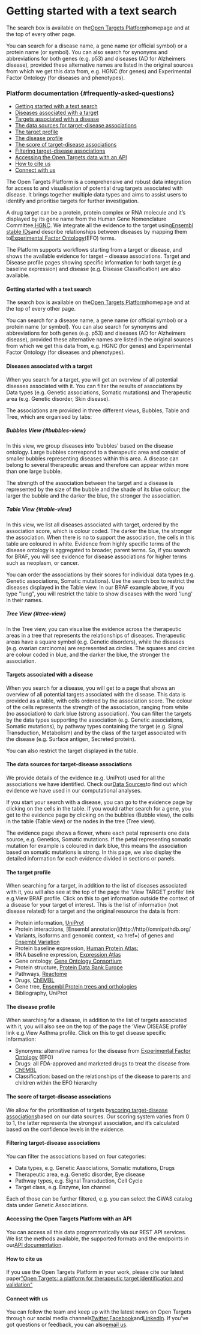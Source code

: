 # Getting started with a text search

The search box is available on the[Open Targets Platform](https://www.targetvalidation.org/)homepage and at the top of every other page.

You can search for a disease name, a gene name \(or official symbol\) or a protein name \(or symbol\). You can also search for synonyms and abbreviations for both genes \(e.g. p53\) and diseases \(AD for Alzheimers disease\), provided these alternative names are listed in the original sources from which we get this data from, e.g. HGNC \(for genes\) and Experimental Factor Ontology \(for diseases and phenotypes\).





### Platform documentation {#frequently-asked-questions}

* [Getting started with a text search](http://www.targetvalidation.org/#getting_started)
* [Diseases associated with a target](http://www.targetvalidation.org/#target_assoc)
* [Targets associated with a disease](http://www.targetvalidation.org/#disease_assoc)
* [The data sources for target-disease associations](http://www.targetvalidation.org/#evidence)
* [The target profile](http://www.targetvalidation.org/#target_profile)
* [The disease profile](http://www.targetvalidation.org/#disease_profile)
* [The score of target-disease associations](http://www.targetvalidation.org/#scoring)
* [Filtering target-disease associations](http://www.targetvalidation.org/#filters)
* [Accessing the Open Targets data with an API](http://www.targetvalidation.org/#api)
* [How to cite us](http://www.targetvalidation.org/#citation)
* [Connect with us](http://www.targetvalidation.org/#connect)

The Open Targets Platform is a comprehensive and robust data integration for access to and visualisation of potential drug targets associated with disease. It brings together multiple data types and aims to assist users to identify and prioritise targets for further investigation.

A drug target can be a protein, protein complex or RNA molecule and it’s displayed by its gene name from the Human Gene Nomenclature Committee,[HGNC](http://www.genenames.org/). We integrate all the evidence to the target using[Ensembl stable IDs](http://www.ensembl.org/info/genome/stable_ids/index.html)and describe relationships between diseases by mapping them to[Experimental Factor Ontology](http://www.ebi.ac.uk/efo/)\(EFO\) terms.

The Platform supports workflows starting from a target or disease, and shows the available evidence for target – disease associations. Target and Disease profile pages showing specific information for both target \(e.g baseline expression\) and disease \(e.g. Disease Classification\) are also available.

#### Getting started with a text search

The search box is available on the[Open Targets Platform](https://www.targetvalidation.org/)homepage and at the top of every other page.

You can search for a disease name, a gene name \(or official symbol\) or a protein name \(or symbol\). You can also search for synonyms and abbreviations for both genes \(e.g. p53\) and diseases \(AD for Alzheimers disease\), provided these alternative names are listed in the original sources from which we get this data from, e.g. HGNC \(for genes\) and Experimental Factor Ontology \(for diseases and phenotypes\).

#### Diseases associated with a target

When you search for a target, you will get an overview of all potential diseases associated with it. You can filter the results of associations by Data types \(e.g. Genetic associations, Somatic mutations\) and Therapeutic area \(e.g. Genetic disorder, Skin disease\).

The associations are provided in three different views, Bubbles, Table and Tree, which are organised by tabs:

##### Bubbles View {#bubbles-view}

In this view, we group diseases into 'bubbles' based on the disease ontology. Large bubbles correspond to a therapeutic area and consist of smaller bubbles representing diseases within this area. A disease can belong to several therapeutic areas and therefore can appear within more than one large bubble.

The strength of the association between the target and a disease is represented by the size of the bubble and the shade of its blue colour; the larger the bubble and the darker the blue, the stronger the association.

##### Table View {#table-view}

In this view, we list all diseases associated with target, ordered by the association score, which is colour coded. The darker the blue, the stronger the association. When there is no to support the association, the cells in this table are coloured in white. Evidence from highly specific terms of the disease ontology is aggregated to broader, parent terms. So, if you search for BRAF, you will see evidence for disease associations for higher terms such as neoplasm, or cancer.

You can order the associations by their scores for individual data types \(e.g. Genetic associations, Somatic mutations\). Use the search box to restrict the diseases displayed in the Table view. In our BRAF example above, if you type "lung", you will restrict the table to show diseases with the word 'lung' in their names.

##### Tree View {#tree-view}

In the Tree view, you can visualise the evidence across the therapeutic areas in a tree that represents the relationships of diseases. Therapeutic areas have a square symbol \(e.g. Genetic disorders\), while the diseases \(e.g. ovarian carcinoma\) are represented as circles. The squares and circles are colour coded in blue, and the darker the blue, the stronger the association.

#### Targets associated with a disease

When you search for a disease, you will get to a page that shows an overview of all potential targets associated with the disease. This data is provided as a table, with cells ordered by the association score. The colour of the cells represents the strength of the association, ranging from white \(no association\) to dark blue \(strong association\). You can filter the targets by the data types supporting the association \(e.g. Genetic associations, Somatic mutations\), by pathway types containing the target \(e.g. Signal Transduction, Metabolism\) and by the class of the target associated with the disease \(e.g. Surface antigen, Secreted protein\).

You can also restrict the target displayed in the table.

#### The data sources for target-disease associations

We provide details of the evidence \(e.g. UniProt\) used for all the associations we have identified. Check our[Data Sources](http://www.targetvalidation.org/data-sources)to find out which evidence we have used in our computational analyses.

If you start your search with a disease, you can go to the evidence page by clicking on the cells in the table. If you would rather search for a gene, you get to the evidence page by clicking on the bubbles \(Bubble view\), the cells in the table \(Table view\) or the nodes in the tree \(Tree view\).

The evidence page shows a flower, where each petal represents one data source, e.g. Genetics, Somatic mutations. If the petal representing somatic mutation for example is coloured in dark blue, this means the association based on somatic mutations is strong. In this page, we also display the detailed information for each evidence divided in sections or panels.

#### The target profile

When searching for a target, in addition to the list of diseases associated with it, you will also see at the top of the page the ‘View TARGET profile’ link e.g.View BRAF profile. Click on this to get information outside the context of a disease for your target of interest. This is the list of information \(not disease related\) for a target and the original resource the data is from:

* Protein information,
  [UniProt](http://www.uniprot.org/)
* Protein interactions,
  [Ensembl annotation](http://http//omnipathdb.org/</a></li>                        <li>Variants, isoforms and genomic context, <a href=)
  of genes and
  [Ensembl Variation](http://www.ensembl.org/info/genome/variation/index.html)
* Protein baseline expression,
  [Human Protein Atlas:](http://www.proteinatlas.org/)
* RNA baseline expression,
  [Expression Atlas](https://www.ebi.ac.uk/gxa/home)
* Gene ontology,
  [Gene Ontology Consortium](http://geneontology.org/)
* Protein structure,
  [Protein Data Bank Europe](https://www.ebi.ac.uk/pdbe/)
* Pathways,
  [Reactome](http://www.reactome.org/)
* Drugs,
  [ChEMBL](https://www.ebi.ac.uk/chembl/)
* Gene tree,
  [Ensembl Protein trees and orthologies](http://www.ensembl.org/info/genome/compara/homology_method.html)
* Bibliography, UniProt

#### The disease profile

When searching for a disease, in addition to the list of targets associated with it, you will also see on the top of the page the ‘View DISEASE profile’ link e.g.View Asthma profile. Click on this to get disease specific information:

* Synonyms: alternative names for the disease from
  [Experimental Factor Ontology](http://www.ebi.ac.uk/efo/)
  \(EFO\)
* Drugs: all FDA-approved and marketed drugs to treat the disease from
  [ChEMBL](https://www.ebi.ac.uk/chembl/)
* Classification: based on the relationships of the disease to parents and children within the EFO hierarchy

#### The score of target-disease associations

We allow for the prioritisation of targets by[scoring target-disease associations](http://www.targetvalidation.org/scoring)based on our data sources. Our scoring system varies from 0 to 1, the latter represents the strongest association, and it’s calculated based on the confidence levels in the evidence.

#### Filtering target-disease associations

You can filter the associations based on four categories:

* Data types, e.g. Genetic Associations, Somatic mutations, Drugs
* Therapeutic area, e.g. Genetic disorder, Eye disease
* Pathway types, e.g. Signal Transduction, Cell Cycle
* Target class, e.g. Enzyme, Ion channel

Each of those can be further filtered, e.g. you can select the GWAS catalog data under Genetic Associations.

#### Accessing the Open Targets Platform with an API

You can access all this data programmatically via our REST API services. We list the methods available, the supported formats and the endpoints in our[API documentation](http://api.opentargets.io/v3/platform/docs).

#### How to cite us

If you use the Open Targets Platform in your work, please cite our latest paper["Open Targets: a platform for therapeutic target identification and validation"](http://nar.oxfordjournals.org/content/early/2016/11/29/nar.gkw1055.full)

#### Connect with us

You can follow the team and keep up with the latest news on Open Targets through our social media channels[Twitter](https://twitter.com/targetvalidate/),[Facebook](https://www.facebook.com/OpenTargets/)and[LinkedIn](https://www.linkedin.com/company/centre-for-therapeutic-target-validation). If you’ve got questions or feedback, you can also[email us](mailto:support@targetvalidation.org).

